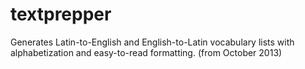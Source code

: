 # textprepper
Generates Latin-to-English and English-to-Latin vocabulary lists with alphabetization and easy-to-read formatting. (from October 2013)
